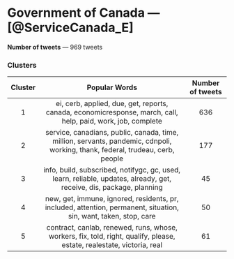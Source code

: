 # Government of Canada — [@ServiceCanada_E]

**Number of tweets** — 969 tweets

### Clusters

| **Cluster** |                      **Popular Words**                       | **Number of tweets** |
| :---------: | :----------------------------------------------------------: | :------------------: |
|      1      | ei, cerb, applied, due, get, reports, canada, economicresponse, march, call, help, paid, work, job, complete |        636        |
|      2      | service, canadians, public, canada, time, million, servants, pandemic, cdnpoli, working, thank, federal, trudeau, cerb, people |        177        |
|      3      | info, build, subscribed, notifygc, gc, used, learn, reliable, updates, already, get, receive, dis, package, planning |        45         |
|      4      | new, get, immune, ignored, residents, pr, included, attention, permanent, situation, sin, want, taken, stop, care |         50          |
|      5      | contract, canlab, renewed, runs, whose, workers, fix, told, right, qualify, please, estate, realestate, victoria, real |         61         |

